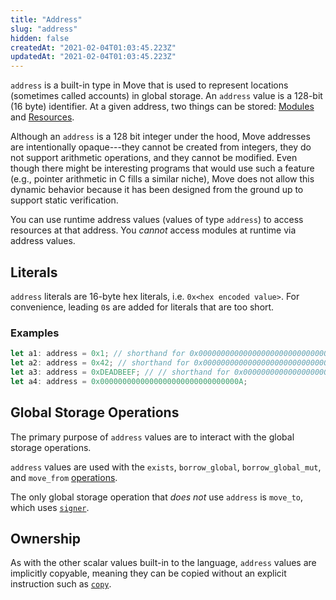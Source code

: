 ```yaml
---
title: "Address"
slug: "address"
hidden: false
createdAt: "2021-02-04T01:03:45.223Z"
updatedAt: "2021-02-04T01:03:45.223Z"
---
```

`address` is a built-in type in Move that is used to represent locations (sometimes called accounts) in global storage. An `address` value is a 128-bit (16 byte) identifier. At a given address, two things can be stored: [Modules](./modules-and-scripts.md) and [Resources](./structs-and-resources.md).

Although an `address` is a 128 bit integer under the hood, Move addresses are intentionally opaque---they cannot be created from integers, they do not support arithmetic operations, and they cannot be modified. Even though there might be interesting programs that would use such a feature (e.g., pointer arithmetic in C fills a similar niche), Move does not allow this dynamic behavior because it has been designed from the ground up to support static verification.

You can use runtime address values (values of type `address`) to access resources at that address. You *cannot* access modules at runtime via address values.

## Literals

`address` literals are 16-byte hex literals, i.e. `0x<hex encoded value>`. For convenience, leading `0`s are added for literals that are too short.

### Examples

```rust
let a1: address = 0x1; // shorthand for 0x00000000000000000000000000000001
let a2: address = 0x42; // shorthand for 0x00000000000000000000000000000042
let a3: address = 0xDEADBEEF; // // shorthand for 0x000000000000000000000000DEADBEEF
let a4: address = 0x0000000000000000000000000000000A;
```

## Global Storage Operations

The primary purpose of `address` values are to interact with the global storage operations.

`address` values are used with the `exists`, `borrow_global`, `borrow_global_mut`, and `move_from` [operations](./global-storage-operators.md).

The only global storage operation that *does not* use `address` is `move_to`, which uses [`signer`](./signer.md).

## Ownership

As with the other scalar values built-in to the language, `address` values are implicitly copyable, meaning they can be copied without an explicit instruction such as [`copy`](./equality.md).